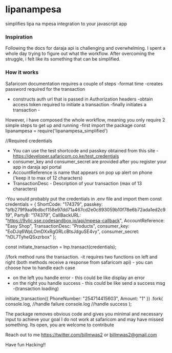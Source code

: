 # lipanampesa
simplifies lipa na mpesa integration to your javascript app

### Inspiration
Following the docs for daraja api is challenging and overwhelming. I spent a whole day trying to figure out what the workflow.
After overcoming the struggle, i felt like its something that can be simplified.

### How it works
Safaricom documentation requires a couple of steps
 -format time
  -creates password required for the transaction
  - constructs auth url that is passed in Authorization
  headers
  -obtain access token required to initiate a transaction
  -finally initiates a transaction -
  
However, i have composed the whole workflow, meaning you only require 2 simple steps to get up and running
-first import the package
const lipanampesa = require('lipanampesa_simplified')

//Required credentials
- You can use the test shortcode and passkey obtained from this site - https://developer.safaricom.co.ke/test_credentials
- consumer_key and consumer_secret are provided after you register your app in daraja api portal
- AccountReference is name that appears on pop up alert on phone ('keep it to max of 12 characters)
- TransactionDesc - Description of your transaction (max of 13 characters)


-You would probably put the credentials in .env file and import them
const credentials = {
  ShortCode: "174379",
  passkey: "bfb279f9aa9bdbcf158e97dd71a467cd2e0c893059b10f78e6b72ada1ed2c919",
  PartyB: "174379",
  CallBackURL: "https://9vlic.sse.codesandbox.io/api/mpesa-callback",
  AccountReference: "Easy Shop",
  TransactionDesc: "Products",
  consumer_key: "EoDJq6WpLOmDXxRgGRLcBtsJdguSE4vy",
  consumer_secret: "hDL7TyheQSxzrbox"
};

const initiate_transaction = lnp.transact(credentials);

//fork method runs the transaction. 
-it requires two functions on left and right
(both methods receive a response from safaricom api) - you can choose how to handle each case

- on the left you handle error - this could be like display an error
- on the right you handle success - this could be like send a success msg -(transaction loading)

initiate_transaction({ PhoneNumber: "254714415603", Amount: "1" })
.fork(
  console.log, //handle failure
  console.log //handle success
);

The package removes obvious code and gives you minimal and necessary input to achieve your goal
I do not work at safaricom and may have missed something. 
Its open, you are welcome to contribute

Reach out to me
https://twitter.com/billmwas2 or billmwas2@gmail.com

Have fun Hacking!!

